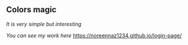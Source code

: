## Colors magic ##
*It is very simple but interesting*



*You can see my work here*
https://noreennaz1234.github.io/login-page/
